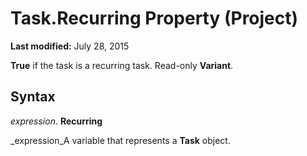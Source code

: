 
# Task.Recurring Property (Project)

 **Last modified:** July 28, 2015

 **True** if the task is a recurring task. Read-only **Variant**.

## Syntax

 _expression_. **Recurring**

 _expression_A variable that represents a  **Task** object.

